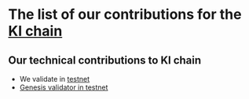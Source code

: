 # The list of our contributions for the [KI chain](https://foundation.ki/)

## Our technical contributions to KI chain

- We validate in [testnet](https://kichain-t-3.blockchain.ki/account/tki165qneuv48are53xup49rk9qxklzxw3c2a6vlde)
- [Genesis validator in testnet](https://github.com/PlusUA/ki-networks/commit/2aa56cab5b3a62932fc063c27eb726858e61085d)